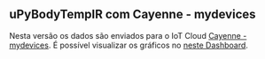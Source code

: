 ## uPyBodyTempIR com Cayenne - mydevices

Nesta versão os dados são enviados para o IoT Cloud [Cayenne - mydevices](https://www.google.com/url?sa=t&rct=j&q=&esrc=s&source=web&cd=3&cad=rja&uact=8&ved=2ahUKEwiH3vDy297oAhWNILkGHQkxDuEQjBAwAnoECAYQDw&url=https%3A%2F%2Fmydevices.com%2Fcayenne%2Fsignin%2F&usg=AOvVaw1Ex6_mvjOy76zQ4VpIRw5k). É possível visualizar os gráficos no [neste Dashboard](https://cayenne.mydevices.com/shared/5e90d924ae410d4d50333140/project/f6f2df76-a870-43bc-aed8-ebd1dda68a1d).